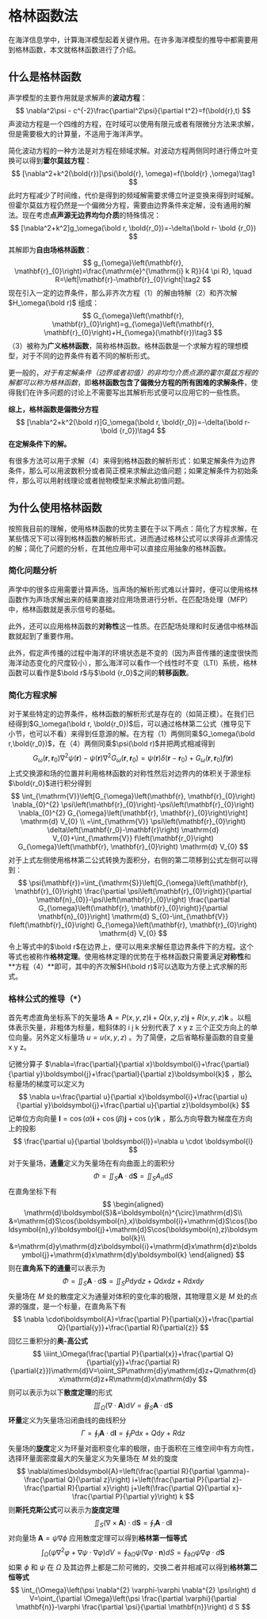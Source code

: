 # 格林函数法

在海洋信息学中，计算海洋模型起着关键作用。在许多海洋模型的推导中都需要用到格林函数，本文就格林函数进行了介绍。

## 什么是格林函数

声学模型的主要作用就是求解声的**波动方程**：
$$
\nabla^2\psi - c^{-2}\frac{\partial^2\psi}{\partial t^2}=f(\bold{r},t)
$$
声波动方程是一个四维的方程，在时域可以使用有限元或者有限微分方法来求解，但是需要极大的计算量，不适用于海洋声学。

简化波动方程的一种方法是对方程在频域求解。对波动方程两侧同时进行傅立叶变换可以得到**霍尔莫兹方程**：
$$
[\nabla^2+k^2(\bold{r})]\psi(\bold{r}, \omega)=f(\bold{r} ,\omega)\tag1
$$
此时方程减少了时间维，代价是得到的频域解需要求傅立叶逆变换来得到时域解。但霍尔莫兹方程仍然是一个偏微分方程，需要由边界条件来定解，没有通用的解法。现在考虑**点声源无边界均匀介质**的特殊情况：
$$
[\nabla^2+k^2]g_\omega(\bold r, \bold{r_0})=-\delta(\bold r- \bold {r_0})
$$
其解即为**自由场格林函数**：
$$
g_{\omega}\left(\mathbf{r}, \mathbf{r}_{0}\right)=\frac{\mathrm{e}^{\mathrm{i} k R}}{4 \pi R}, \quad R=\left|\mathbf{r}-\mathbf{r}_{0}\right|\tag2
$$
现在引入一定的边界条件，那么非齐次方程（1）的解由特解（2）和齐次解$H_\omega(\bold r)$ 组成：
$$
G_{\omega}\left(\mathbf{r}, \mathbf{r}_{0}\right)=g_{\omega}\left(\mathbf{r}, \mathbf{r}_{0}\right)+H_{\omega}(\mathbf{r})\tag3
$$
（3）被称为**广义格林函数**，简称格林函数。格林函数是一个求解方程的理想模型，对于不同的边界条件有着不同的解析形式。

更一般的，*对于有定解条件（边界或者初值）的非均匀介质点源的霍尔莫兹方程的解都可以称为格林函数*，即**格林函数包含了偏微分方程的所有困难的求解条件**，使得我们在许多问题的讨论上不需要写出其解析形式便可以应用它的一些性质。

**综上，格林函数是偏微分方程**
$$
[\nabla^2+k^2(\bold r)]G_\omega(\bold r, \bold{r_0})=-\delta(\bold r- \bold {r_0})\tag4
$$
**在定解条件下的解。**

有很多方法可以用于求解（4）来得到格林函数的解析形式：如果定解条件为边界条件，那么可以用波数积分或者简正模来求解此边值问题；如果定解条件为初始条件，那么可以用射线理论或者抛物模型来求解此初值问题。

## 为什么使用格林函数

按照我目前的理解，使用格林函数的优势主要在于以下两点：简化了方程求解，在某些情况下可以得到格林函数的解析形式，进而通过格林公式可以求得非点源情况的解；简化了问题的分析，在其他应用中可以直接应用抽象的格林函数。

### 简化问题分析

声学中的很多应用需要计算声场，当声场的解析形式难以计算时，便可以使用格林函数作为声场求解出来的结果直接对应用场景进行分析。在匹配场处理（MFP）中，格林函数就是表示信号的基础。

此外，还可以应用格林函数的**对称性**这一性质。在匹配场处理和时反通信中格林函数就起到了重要作用。

此外，假定声传播的过程中海洋的环境状态是不变的（因为声音传播的速度很快而海洋动态变化的尺度较小），那么海洋可以看作一个线性时不变（LTI）系统，格林函数可以看作是$\bold r$与$\bold {r_0}$之间的**转移函数**。

### 简化方程求解

对于某些特定的边界条件，格林函数的解析形式是存在的（如简正模）。在我们已经得到$G_\omega(\bold r, \bold{r_0})$后，可以通过格林第二公式（推导见下小节，也可以不看）来得到任意源的解。在方程（1）两侧同乘$G_\omega(\bold r,\bold{r_0})$，在（4）两侧同乘$\psi(\bold r)$并把两式相减得到
$$
G_{\omega}\left(\mathbf{r}, \mathbf{r}_{0}\right) \nabla^{2} \psi(\mathbf{r})-\psi(\mathbf{r}) \nabla^{2} G_{\omega}\left(\mathbf{r}, \mathbf{r}_{0}\right)=\psi(\mathbf{r}) \delta\left(\mathbf{r}-\mathbf{r}_{0}\right)+G_{\omega}\left(\mathbf{r}, \mathbf{r}_{0}\right) f(\mathbf{r})
$$
上式交换源和场的位置并利用格林函数的对称性然后对边界内的体积关于源坐标$\bold{r_0}$进行积分得到
$$
\int_{\mathrm{V}}\left[G_{\omega}\left(\mathbf{r}, \mathbf{r}_{0}\right) \nabla_{0}^{2} \psi\left(\mathbf{r}_{0}\right)-\psi\left(\mathbf{r}_{0}\right) \nabla_{0}^{2} G_{\omega}\left(\mathbf{r}, \mathbf{r}_{0}\right)\right] \mathrm{d} V_{0} \\
=\int_{\mathrm{V}} \psi\left(\mathbf{r}_{0}\right) \delta\left(\mathbf{r_0}-\mathbf{r}\right) \mathrm{d} V_{0}+\int_{\mathrm{V}} f\left(\mathbf{r_0}\right) G_{\omega}\left(\mathbf{r}, \mathbf{r}_{0}\right) \mathrm{d} V_{0}
$$
对于上式左侧使用格林第二公式转换为面积分，右侧的第二项移到公式左侧可以得到：
$$
\psi(\mathbf{r})=\int_{\mathrm{S}}\left[G_{\omega}\left(\mathbf{r}, \mathbf{r}_{0}\right) \frac{\partial \psi\left(\mathbf{r}_{0}\right)}{\partial \mathbf{n}_{0}}-\psi\left(\mathbf{r}_{0}\right) \frac{\partial G_{\omega}\left(\mathbf{r}, \mathbf{r}_{0}\right)}{\partial \mathbf{n}_{0}}\right] \mathrm{d} S_{0}-\int_{\mathbf{V}} f\left(\mathbf{r}_{0}\right) G_{\omega}\left(\mathbf{r}, \mathbf{r}_{0}\right) \mathrm{d} V_{0}
$$
令上等式中的$\bold r$在边界上，便可以用来求解任意边界条件下的方程。这个等式也被称作**格林定理**。使用格林定理的优势在于格林函数只需要满足**对称性**和**方程（4）**即可，其中的齐次解$H(\bold r)$可以选取为方便上式求解的形式。

### 格林公式的推导（*）

首先考虑直角坐标系下的矢量场 $\boldsymbol{A}=P(x,y,z)\boldsymbol{i}+Q(x,y,z)\boldsymbol{j}+R(x,y,z)\boldsymbol{k}$ 。以粗体表示矢量，非粗体为标量，粗斜体的 i j k 分别代表了 x y z 三个正交方向上的单位向量。另外定义标量场 $u = u(x, y, z)$ 。为了简便，之后省略标量函数的自变量 x y z。

记微分算子 $\nabla=\frac{\partial}{\partial x}\boldsymbol{i}+\frac{\partial}{\partial y}\boldsymbol{j}+\frac{\partial}{\partial z}\boldsymbol{k}$ ，那么标量场的梯度可以定义为
$$
\nabla u=\frac{\partial u}{\partial x}\boldsymbol{i}+\frac{\partial u}{\partial y}\boldsymbol{j}+\frac{\partial u}{\partial z}\boldsymbol{k}
$$
记单位方向向量 $\boldsymbol{l}=\cos(\alpha)\boldsymbol{i}+\cos(\beta)\boldsymbol{j}+\cos(\gamma)\boldsymbol{k}$ ，那么方向导数为梯度在方向上的投影
$$
\frac{\partial u}{\partial \boldsymbol{l}}=\nabla u \cdot \boldsymbol{l}
$$
对于矢量场，**通量**定义为矢量场在有向曲面上的面积分
$$
\Phi=\iint_S \boldsymbol{A}\cdot\mathrm{d}\boldsymbol{S}
=\iint_S A_n \mathrm{d}S
$$
在直角坐标下有
$$
\begin{aligned}
\mathrm{d}\boldsymbol{S}&=\boldsymbol{n}^{\circ}\mathrm{d}S\\
&=\mathrm{d}S\cos(\boldsymbol{n},x)\boldsymbol{i}+\mathrm{d}S\cos(\boldsymbol{n},y)\boldsymbol{j}+\mathrm{d}S\cos(\boldsymbol{n},z)\boldsymbol{k}\\
&=\mathrm{d}y\mathrm{d}z\boldsymbol{i}+\mathrm{d}x\mathrm{d}z\boldsymbol{j}+\mathrm{d}x\mathrm{d}y\boldsymbol{k}
\end{aligned}
$$
则在**直角系下的通量**可以表示为
$$
\Phi=\iint_S\boldsymbol{A}\cdot \mathrm{d}\boldsymbol{S}=\iint_SP\mathrm{d}y\mathrm{d}z+Q\mathrm{d}x\mathrm{d}z+R\mathrm{d}x\mathrm{d}y
$$
矢量场在 $M$ 处的散度定义为通量对体积的变化率的极限，其物理意义是 $M$ 处的点源的强度，是一个标量，在直角系下有
$$
\nabla \cdot\boldsymbol{A}=\frac{\partial P}{\partial{x}}+\frac{\partial Q}{\partial{y}}+\frac{\partial R}{\partial{z}}
$$
回忆三重积分的**奥-高公式**
$$
\iiint_\Omega(\frac{\partial P}{\partial{x}}+\frac{\partial Q}{\partial{y}}+\frac{\partial R}{\partial{z}})\mathrm{d}V=\oiint_SP\mathrm{d}y\mathrm{d}z+Q\mathrm{d}x\mathrm{d}z+R\mathrm{d}x\mathrm{d}y
$$
则可以表示为以下**散度定理**的形式
$$
\iiint_\Omega(\nabla\cdot\boldsymbol{A})\mathrm{d}V=\oiint_S\boldsymbol{A}\cdot\mathrm{d}\boldsymbol{S{}}
$$
**环量**定义为矢量场沿闭曲线的曲线积分
$$
\Gamma=\oint_{l} \boldsymbol{A} \cdot \mathrm{d} \boldsymbol{l}=\oint_{l} P \mathrm{d} x+Q \mathrm{d} y+R \mathrm{d} z
$$
矢量场的**旋度**定义为环量对面积变化率的极限，由于面积在三维空间中有方向性，选择环量面密度最大的矢量定义为矢量场在 $M$ 处的旋度
$$
\nabla\times\boldsymbol{A}=\left(\frac{\partial R}{\partial \gamma}-\frac{\partial Q}{\partial z}\right) i+\left(\frac{\partial P}{\partial z}-\frac{\partial R}{\partial x}\right) j+\left(\frac{\partial Q}{\partial x}-\frac{\partial P}{\partial y}\right) k
$$
则**斯托克斯公式**可以表示为**旋度定理**
$$
\iint_S(\nabla\times\boldsymbol{A})\cdot\mathrm{d}\boldsymbol{S}=\oint_l\boldsymbol{A}\cdot\mathrm{d}\boldsymbol{l}
$$
对向量场 $\boldsymbol{A}=\psi\nabla\phi$ 应用散度定理可以得到**格林第一恒等式**
$$
\int_{\Omega}(\psi \nabla^2 \varphi+\nabla \psi \cdot \nabla \varphi) d V=\oint_{\partial \Omega} \psi(\nabla \varphi \cdot \mathbf{n}) d S=\oint_{\partial \Omega} \psi \nabla \varphi \cdot d \mathbf{S}
$$
如果 $\phi$ 和 $\psi$ 在 $\Omega$ 及其边界上都是二阶可微的，交换二者并相减可以得到**格林第二恒等式**
$$
\int_{\Omega}\left(\psi \nabla^{2} \varphi-\varphi \nabla^{2} \psi\right) d V=\oint_{\partial \Omega}\left(\psi \frac{\partial \varphi}{\partial \mathbf{n}}-\varphi \frac{\partial \psi}{\partial \mathbf{n}}\right) d S
$$








